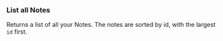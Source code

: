 ### List all Notes

Returns a list of all your Notes. The notes are sorted by id, with the largest `id` first.
